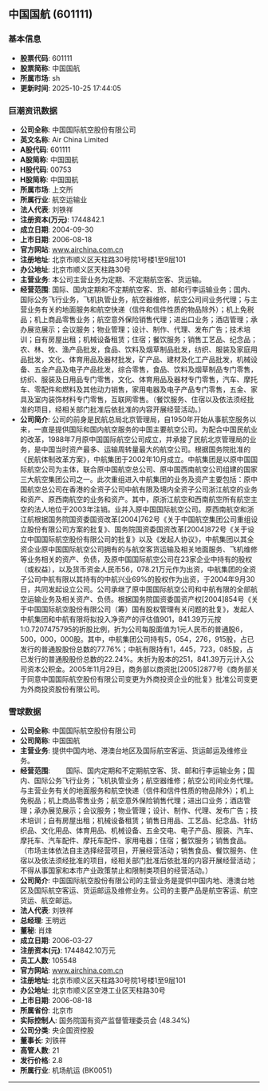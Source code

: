## 中国国航 (601111)

### 基本信息

- **股票代码**: 601111
- **股票简称**: 中国国航
- **所属市场**: sh
- **更新时间**: 2025-10-25 17:44:05

### 巨潮资讯数据

- **公司全称**: 中国国际航空股份有限公司
- **英文名称**: Air China Limited
- **A股代码**: 601111
- **A股简称**: 中国国航
- **H股代码**: 00753
- **H股简称**: 中国国航
- **所属市场**: 上交所
- **所属行业**: 航空运输业
- **法人代表**: 刘铁祥
- **注册资本(万元)**: 1744842.1
- **成立日期**: 2004-09-30
- **上市日期**: 2006-08-18
- **官方网站**: www.airchina.com.cn
- **注册地址**: 北京市顺义区天柱路30号院1号楼1至9层101
- **办公地址**: 北京市顺义区天柱路30号
- **主营业务**: 本公司主营业务为定期、不定期航空客、货运输。
- **经营范围**: 国际、国内定期和不定期航空客、货、邮和行李运输业务；国内、国际公务飞行业务，飞机执管业务，航空器维修，航空公司间业务代理；与主营业务有关的地面服务和航空快递（信件和信件性质的物品除外）；机上免税品；机上商品零售业务；航空意外保险销售代理；进出口业务；酒店管理；承办展览展示；会议服务；物业管理；设计、制作、代理、发布广告；技术培训；自有房屋出租；机械设备租赁；住宿；餐饮服务；销售工艺品、纪念品；农、林、牧、渔产品批发，食品、饮料及烟草制品批发，纺织、服装及家庭用品批发，文化、体育用品及器材批发，矿产品、建材及化工产品批发，机械设备、五金产品及电子产品批发，综合零售，食品、饮料及烟草制品专门零售，纺织、服装及日用品专门零售，文化、体育用品及器材专门零售，汽车、摩托车、零配件和燃料及其他动力销售，家用电器及电子产品专门零售，五金、家具及室内装饰材料专门零售，互联网零售。（餐饮服务、住宿以及依法须经批准的项目，经相关部门批准后依批准的内容开展经营活动。）
- **公司简介**: 公司的前身是民航总局北京管理局，自1950年开始从事航空服务以来，一直是提供国际和国内航空服务的中国主要航空公司。为配合中国民航业的改革，1988年7月原中国国际航空公司成立，并承接了民航北京管理局的业务，是中国当时资产最多、运输周转量最大的航空公司。根据国务院批准的《民航体制改革方案》，中航集团于2002年10月成立。中航集团是以原中国国际航空公司为主体，联合原中国航空总公司、原中国西南航空公司组建的国家三大航空集团公司之一。此次重组进入中航集团的业务及资产主要包括：原中国航空总公司在香港的全资子公司中航有限及境内全资子公司浙江航空的业务和资产、原西南航空的业务和资产。其中，原浙江航空和西南航空所有航空主空的法人地位于2003年注销。业并入原中国国际航空公司。原西南航空和浙江航根据国务院国资委国资改革[2004]762号《关于中国航空集团公司重组设立股份有限公司方案的批复》、国务院国资委国资改革[2004]872号《关于设立中国国际航空股份有限公司的批复》以及《发起人协议》，中航集团以其全资企业原中国国际航空公司拥有的与航空客货运输及相关地面服务、飞机维修等业务相关的资产、负债，及原中国国际航空公司在23家企业中持有的股权（或权益），以及货币资金人民币56，078.21万元作为出资，中航集团的全资子公司中航有限以其持有的中航兴业69%的股权作为出资，于2004年9月30日，共同发起设立公司。公司承继了原中国国际航空公司和中航有限的全部航空运输业务及相关资产、负债。根据国务院国资委国资产权[2004]854号《关于中国国际航空股份有限公司（筹）国有股权管理有关问题的批复》，发起人中航集团和中航有限将拟投入净资产的评估值901，841.39万元按1:0.7207475795的折股比例，折为公司每股面值为1元人民币的普通股6，500，000，000股。其中，中航集团公司持有5，054，276，915股，占已发行的普通股股份总数的77.76%；中航有限持有1，445，723，085股，占已发行的普通股股份总数的22.24%。未折为股本的251，841.39万元计入公司资本公积金。2005年11月29日，商务部以商资批[2005]2877号《商务部关于同意中国国际航空股份有限公司变更为外商投资企业的批复》批准公司变更为外商投资股份有限公司。

### 雪球数据

- **公司全称**: 中国国际航空股份有限公司
- **公司简称**: 中国国航
- **主营业务**: 提供中国内地、港澳台地区及国际航空客运、货运邮运及维修业务。
- **经营范围**: 　　国际、国内定期和不定期航空客、货、邮和行李运输业务；国内、国际公务飞行业务；飞机执管业务；航空器维修；航空公司间业务代理。与主营业务有关的地面服务和航空快递（信件和信件性质的物品除外）；机上免税品；机上商品零售业务；航空意外保险销售代理；进出口业务；酒店管理；承办展览展示；会议服务；物业管理；设计、制作、代理、发布广告；技术培训；自有房屋出租；机械设备租赁；销售日用品、工艺品、纪念品、针纺织品、文化用品、体育用品、机械设备、五金交电、电子产品、服装、汽车、摩托车、汽车配件、摩托车配件、家用电器；住宿；餐饮服务；销售食品。（市场主体依法自主选择经营项目，开展经营活动；销售食品、餐饮服务、住宿以及依法须经批准的项目，经相关部门批准后依批准的内容开展经营活动；不得从事国家和本市产业政策禁止和限制类项目的经营活动。）
- **公司简介**: 中国国际航空股份有限公司的主营业务是提供中国内地、港澳台地区及国际航空客运、货运邮运及维修业务。公司的主要产品是航空客运、航空货运、航空邮运。
- **法人代表**: 刘铁祥
- **总经理**: 王明远
- **董秘**: 肖烽
- **成立日期**: 2006-03-27
- **注册资本(元)**: 1744842.10万元
- **员工人数**: 105548
- **官方网站**: www.airchina.com.cn
- **注册地址**: 北京市顺义区天柱路30号院1号楼1至9层101
- **办公地址**: 北京市顺义区空港工业区天柱路30号
- **上市日期**: 2006-08-18
- **所属省份**: 北京市
- **实际控制人**: 国务院国有资产监督管理委员会 (48.34%)
- **公司分类**: 央企国资控股
- **董事长**: 刘铁祥
- **高管人数**: 21
- **发行价格**: 2.8
- **所属行业**: 机场航运 (BK0051)

---
